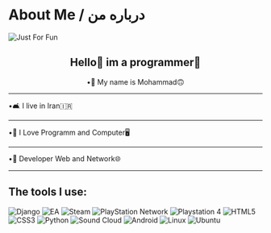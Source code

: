 #  About Me / درباره من


<img align="center" src="https://user-images.githubusercontent.com/121286220/228952124-4a51bfe9-2ac4-43b9-9ca3-76a1f2640437.svg" alt= "Just For Fun">

<h2 align="center" > Hello👋 im a programmer🦾 </h2>
<p align= "center">
•🌲 My name is Mohammad🙃<hr>
•🛋️ I live in Iran🇮🇷<hr>
•💯 I Love Programm and Computer🖥️<hr>
•🤙 Developer Web and Network🌐<hr>
</p>

<h2 align="left"> The tools I use: </h2>

![Django](https://img.shields.io/badge/django-%23092E20.svg?style=for-the-badge&logo=django&logoColor=white) ![EA](https://img.shields.io/badge/ea-%23000000.svg?style=for-the-badge&logo=ea&logoColor=white) ![Steam](https://img.shields.io/badge/steam-%23000000.svg?style=for-the-badge&logo=steam&logoColor=white) ![PlayStation Network](https://img.shields.io/badge/PSN-%230070D1.svg?style=for-the-badge&logo=Playstation&logoColor=white) ![Playstation 4](https://img.shields.io/badge/Playstation%204-003791?style=for-the-badge&logo=playstation-4&logoColor=white) ![HTML5](https://img.shields.io/badge/html5-%23E34F26.svg?style=for-the-badge&logo=html5&logoColor=white) ![CSS3](https://img.shields.io/badge/css3-%231572B6.svg?style=for-the-badge&logo=css3&logoColor=white) ![Python](https://img.shields.io/badge/python-3670A0?style=for-the-badge&logo=python&logoColor=ffdd54) ![Sound Cloud](https://img.shields.io/badge/sound%20cloud-FF5500?style=for-the-badge&logo=soundcloud&logoColor=white) ![Android](https://img.shields.io/badge/Android-3DDC84?style=for-the-badge&logo=android&logoColor=white) ![Linux](https://img.shields.io/badge/Linux-FCC624?style=for-the-badge&logo=linux&logoColor=black) ![Ubuntu](https://img.shields.io/badge/Ubuntu-E95420?style=for-the-badge&logo=ubuntu&logoColor=white) 
